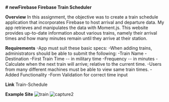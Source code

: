 **# newFirebase
Firebase Train Scheduler**

**Overview**
In this assignment, the objective was to create a train schedule application that incorporates Firebase to host arrival and departure data. My app retrieves and manipulates the data with Moment.js. This website provides up-to-date information about various trains, namely their arrival times and how many minutes remain until they arrive at their station.

**Requirements**
-App must suit these basic specs:
-When adding trains, administrators should be able to submit the following:
-Train Name
-Destination
-First Train Time -- in military time
-Frequency -- in minutes
-Calculate when the next train will arrive; relative to the current time.
-Users from many different machines must be able to view same train times.
-Added Functionality
-Form Validation for correct time input

**Link**
Train-Schedule

**Example Site**
![train](https://user-images.githubusercontent.com/32534351/41199110-6255cf24-6c49-11e8-8777-faeea1d2fdbe.PNG)
![capture2](https://user-images.githubusercontent.com/32534351/41199111-652f31e0-6c49-11e8-93e8-9ba453f5beb6.PNG)
